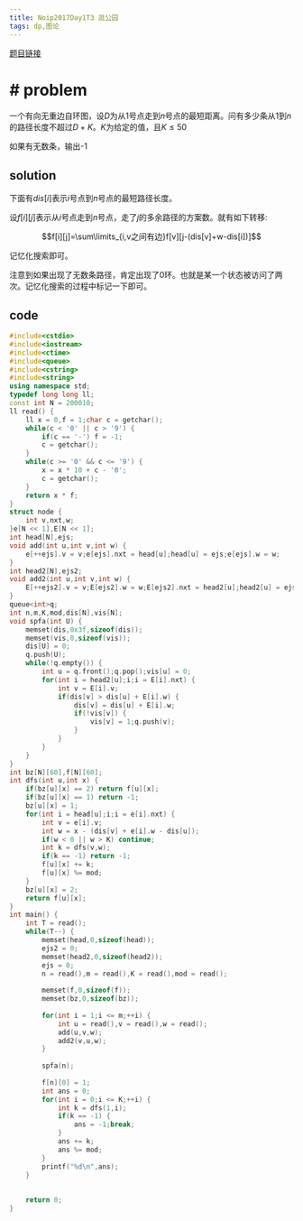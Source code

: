 ```yaml
---
title: Noip2017Day1T3 逛公园
tags: dp,图论
---
```


[题目链接](https://www.luogu.org/problem/P3953)

# # problem

一个有向无重边自环图，设$D$为从$1$号点走到$n$号点的最短距离。问有多少条从$1$到$n$的路径长度不超过$D+K$。$K$为给定的值，且$K\le 50$

如果有无数条，输出-1

## solution

下面有$dis[i]$表示$i$号点到$n$号点的最短路径长度。

设$f[i][j]$表示从$i$号点走到$n$号点，走了$j$的多余路径的方案数。就有如下转移:

$$f[i][j]=\sum\limits_{i,v之间有边}f[v][j-(dis[v]+w-dis[i])]$$

记忆化搜索即可。

注意到如果出现了无数条路径，肯定出现了0环。也就是某一个状态被访问了两次。记忆化搜索的过程中标记一下即可。

## code

```cpp
#include<cstdio>
#include<iostream>
#include<ctime>
#include<queue>
#include<cstring>
#include<string>
using namespace std;
typedef long long ll;
const int N = 200010;
ll read() {
	ll x = 0,f = 1;char c = getchar();
	while(c < '0' || c > '9') {
		if(c == '-') f = -1;
		c = getchar();
	}
	while(c >= '0' && c <= '9') {
		x = x * 10 + c - '0';
		c = getchar();
	}
	return x * f;
}
struct node {
	int v,nxt,w;
}e[N << 1],E[N << 1];
int head[N],ejs;
void add(int u,int v,int w) {
	e[++ejs].v = v;e[ejs].nxt = head[u];head[u] = ejs;e[ejs].w = w;
}
int head2[N],ejs2;
void add2(int u,int v,int w) {
	E[++ejs2].v = v;E[ejs2].w = w;E[ejs2].nxt = head2[u];head2[u] = ejs2;
}
queue<int>q;
int n,m,K,mod,dis[N],vis[N];
void spfa(int U) {
	memset(dis,0x3f,sizeof(dis));
	memset(vis,0,sizeof(vis));
	dis[U] = 0;
	q.push(U);
	while(!q.empty()) {
		int u = q.front();q.pop();vis[u] = 0;
		for(int i = head2[u];i;i = E[i].nxt) {
			int v = E[i].v;
			if(dis[v] > dis[u] + E[i].w) {
				dis[v] = dis[u] + E[i].w;
				if(!vis[v]) {
					vis[v] = 1;q.push(v);
				}
			}
		}
	}
}
int bz[N][60],f[N][60];
int dfs(int u,int x) {
	if(bz[u][x] == 2) return f[u][x];
	if(bz[u][x] == 1) return -1;
	bz[u][x] = 1;
	for(int i = head[u];i;i = e[i].nxt) {
		int v = e[i].v;
		int w = x - (dis[v] + e[i].w - dis[u]);
		if(w < 0 || w > K) continue;
		int k = dfs(v,w);
		if(k == -1) return -1;
		f[u][x] += k;
		f[u][x] %= mod;
	}
	bz[u][x] = 2;
	return f[u][x];
} 
int main() {
	int T = read();
	while(T--) {
		memset(head,0,sizeof(head));
		ejs2 = 0;
		memset(head2,0,sizeof(head2));
		ejs = 0;
		n = read(),m = read(),K = read(),mod = read();
		
		memset(f,0,sizeof(f));
		memset(bz,0,sizeof(bz));
		
		for(int i = 1;i <= m;++i) {
			int u = read(),v = read(),w = read();
			add(u,v,w);
			add2(v,u,w);
		}
		
		spfa(n);
		
		f[n][0] = 1;
		int ans = 0;
		for(int i = 0;i <= K;++i) {
			int k = dfs(1,i);
			if(k == -1) {
				ans = -1;break;
			}
			ans += k;
			ans %= mod;
		}
		printf("%d\n",ans);
	}
	
		
	return 0;
}

```

